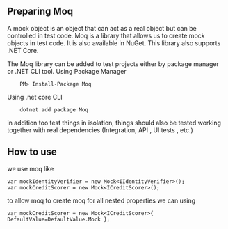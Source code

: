 Preparing Moq
-------------
A mock object is an object that can act as a real object but can be controlled in test code. Moq is a library that allows us to create mock objects in test code. It is also available in NuGet. This library also supports .NET Core.
 
The Moq library can be added to test projects either by package manager or .NET CLI tool.
Using Package Manager

        PM> Install-Package Moq  
Using .net core CLI

        dotnet add package Moq    

in addition too test things in isolation, things should also be tested working together with real dependencies (Integration, API , UI tests , etc.)

How to use
----------
we use moq like 

    var mockIdentityVerifier = new Mock<IIdentityVerifier>();
    var mockCreditScorer = new Mock<ICreditScorer>();

to allow moq to create moq for all nested properties  we can using

    var mockCreditScorer = new Mock<ICreditScorer>{ DefaultValue=DefaultValue.Mock };